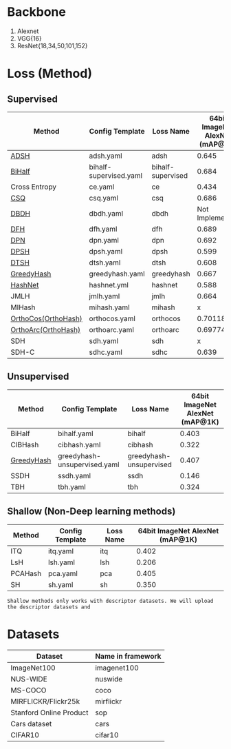 # Backbone
1. Alexnet
2. VGG{16}
3. ResNet{18,34,50,101,152}

# Loss (Method)
## Supervised
|Method|Config Template|Loss Name|64bit ImageNet AlexNet (mAP@1K)|
|---|---|---|---|
|[ADSH](https://arxiv.org/abs/1707.08325)|adsh.yaml|adsh|0.645|
|[BiHalf](https://arxiv.org/abs/2012.12334)|bihalf-supervised.yaml|bihalf-supervised|0.684|
|Cross Entropy|ce.yaml|ce|0.434|
|[CSQ](https://arxiv.org/abs/1908.00347)|csq.yaml|csq|0.686|
|[DBDH](https://www.sciencedirect.com/science/article/abs/pii/S0925231220306032)|dbdh.yaml|dbdh|Not Implemented|
|[DFH](https://arxiv.org/abs/1909.00206)|dfh.yaml|dfh|0.689|
|[DPN](https://www.ijcai.org/proceedings/2020/115)|dpn.yaml|dpn|0.692|
|[DPSH](https://cs.nju.edu.cn/lwj/paper/IJCAI16_DPSH.pdf)|dpsh.yaml|dpsh|0.599|
|[DTSH](https://arxiv.org/abs/1612.03900)|dtsh.yaml|dtsh|0.608|
|[GreedyHash](https://papers.nips.cc/paper/2018/hash/13f3cf8c531952d72e5847c4183e6910-Abstract.html)|greedyhash.yaml|greedyhash|0.667|
|[HashNet](https://openaccess.thecvf.com/content_ICCV_2017/papers/Cao_HashNet_Deep_Learning_ICCV_2017_paper.pdf)|hashnet.yml|hashnet|0.588|
|JMLH|jmlh.yaml|jmlh|0.664|
|MIHash|mihash.yaml|mihash|x|
|[OrthoCos(OrthoHash)](https://arxiv.org/abs/2109.14449)|orthocos.yaml|orthocos|0.701182|
|[OrthoArc(OrthoHash)](https://arxiv.org/abs/2109.14449)|orthoarc.yaml|orthoarc|0.697745|
|SDH|sdh.yaml|sdh|x|
|SDH-C|sdhc.yaml|sdhc|0.639|
## Unsupervised
|Method|Config Template|Loss Name|64bit ImageNet AlexNet (mAP@1K)|
|---|---|---|---|
|BiHalf|bihalf.yaml|bihalf|0.403|
|CIBHash|cibhash.yaml|cibhash|0.322|0.686401
|[GreedyHash](https://papers.nips.cc/paper/7360-greedy-hash-towards-fast-optimization-for-accurate-hash-coding-in-cnn.pdf)|greedyhash-unsupervised.yaml|greedyhash-unsupervised|0.407|
|SSDH|ssdh.yaml|ssdh|0.146|
|TBH|tbh.yaml|tbh|0.324|
## Shallow (Non-Deep learning methods)
|Method|Config Template|Loss Name|64bit ImageNet AlexNet (mAP@1K)|
|---|---|---|---|
|ITQ|itq.yaml|itq|0.402|
|LsH|lsh.yaml|lsh|0.206|
|PCAHash|pca.yaml|pca|0.405|
|SH|sh.yaml|sh|0.350|

```{warning}
Shallow methods only works with descriptor datasets. We will upload the descriptor datasets and 
```

# Datasets
|Dataset|Name in framework|
|---|---|
|ImageNet100|imagenet100|
|NUS-WIDE|nuswide|
|MS-COCO|coco|
|MIRFLICKR/Flickr25k|mirflickr|
|Stanford Online Product|sop|
|Cars dataset|cars|
|CIFAR10|cifar10|
